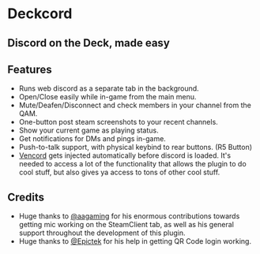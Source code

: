 # Deckcord
## Discord on the Deck, made easy

## Features
- Runs web discord as a separate tab in the background.
- Open/Close easily while in-game from the main menu.
- Mute/Deafen/Disconnect and check members in your channel from the QAM.
- One-button post steam screenshots to your recent channels.
- Show your current game as playing status.
- Get notifications for DMs and pings in-game.
- Push-to-talk support, with physical keybind to rear buttons. (R5 Button)
- [Vencord](https://vencord.dev/) gets injected automatically before discord is loaded. It's needed to access a lot of the functionality that allows the plugin to do cool stuff, but also gives ya access to tons of other cool stuff.

## Credits
- Huge thanks to [@aagaming](https://github.com/AAGaming00) for his enormous contributions towards getting mic working on the SteamClient tab, as well as his general support throughout the development of this plugin.
- Huge thanks to [@Epictek](https://github.com/Epictek) for his help in getting QR Code login working.